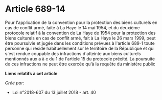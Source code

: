 # Article 689-14

Pour l'application de la convention pour la protection des biens culturels en cas de conflit armé, faite à La Haye le 14 mai
1954, et du deuxième protocole relatif à la convention de La Haye de 1954 pour la protection des biens culturels en cas de
conflit armé, fait à La Haye le 26 mars 1999, peut être poursuivie et jugée dans les conditions prévues à l'article 689-1
toute personne qui réside habituellement sur le territoire de la République et qui s'est rendue coupable des infractions
d'atteinte aux biens culturels mentionnés aux a à c du 1 de l'article 15 du protocole précité. La poursuite de ces
infractions ne peut être exercée qu'à la requête du ministère public

**Liens relatifs à cet article**

_Créé par_:

  - Loi n°2018-607 du 13 juillet 2018 - art. 40
